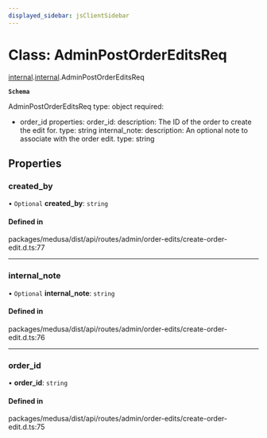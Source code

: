 ```yaml
---
displayed_sidebar: jsClientSidebar
---
```


# Class: AdminPostOrderEditsReq

[internal](../modules/internal-8.md).[internal](../modules/internal-8.internal.md).AdminPostOrderEditsReq

**`Schema`**

AdminPostOrderEditsReq
type: object
required:
  - order_id
properties:
  order_id:
    description: The ID of the order to create the edit for.
    type: string
  internal_note:
    description: An optional note to associate with the order edit.
    type: string

## Properties

### created\_by

• `Optional` **created\_by**: `string`

#### Defined in

packages/medusa/dist/api/routes/admin/order-edits/create-order-edit.d.ts:77

___

### internal\_note

• `Optional` **internal\_note**: `string`

#### Defined in

packages/medusa/dist/api/routes/admin/order-edits/create-order-edit.d.ts:76

___

### order\_id

• **order\_id**: `string`

#### Defined in

packages/medusa/dist/api/routes/admin/order-edits/create-order-edit.d.ts:75
